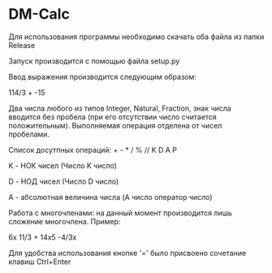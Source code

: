 # DM-Calc

Для использования программы необходимо скачать оба файла из папки Release

Запуск производится с помощью файла setup.py

Ввод выражения производится следующим образом:

114/3 + -15

Два числа любого из типов Integer, Natural, Fraction, знак числа вводится без пробела (при его отсутствии число считается положительным).
Выполняемая операция отделена от чисел пробелами.
 
Список досутпных операций: + - * / % // K D A P

K - НОК чисел (Число K число)

D - НОД чисел (Число D число)

A - абсолютная величина числа (A число оператор число)

Работа с многочленами: на данный момент производится лишь сложение многочлена. Пример:

6x 11/3 + 14x5 -4/3x

Для удобства использования кнопке '=' было присвоено сочетание клавиш Ctrl+Enter